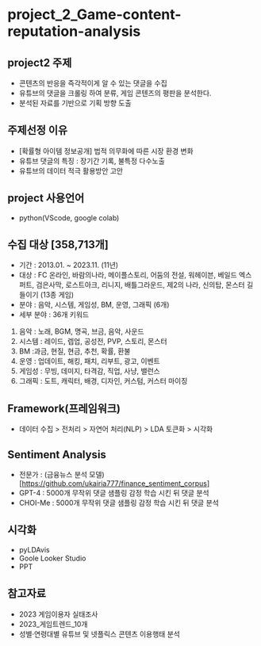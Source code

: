 # project_2_Game-content-reputation-analysis
## project2 주제
- 콘텐츠의 반응을 즉각적이게 알 수 있는 댓글을 수집
- 유튜브의 댓글을 크롤링 하여 분류, 게임 콘텐즈의 평판을 분석한다.
- 분석된 자료를 기반으로 기획 방향 도출

## 주제선정 이유
- [확률형 아이템 정보공개] 법적 의무화에 따른 시장 환경 변화
- 유튜브 댓글의 특징 : 장기간 기록, 불특정 다수노출
- 유튜브의 데이터 적극 활용방안 고안

## project 사용언어 
- python(VScode, google colab)

## 수집 대상 [358,713개]
- 기간 : 2013.01. ~ 2023.11. (11년)
- 대상 : FC 온라인, 바람의나라, 메이플스토리, 어둠의 전설, 워헤이븐, 베일드 엑스퍼트, 검은사막, 로스트아크,  리니지, 배틀그라운드, 제2의 나라, 신의탑, 몬스터 길들이기 (13종 게임)
- 분야 : 음악, 시스템, 게임성, BM, 운영, 그래픽 (6개)
- 세부 분야 : 36개 키워드
1. 음악 : 노래, BGM, 명곡, 브금, 음악, 사운드
2. 시스템 : 레이드, 렙업, 공성전, PVP, 스토리, 몬스터
3. BM :과금, 현질, 현금, 추천, 확률, 환불
4. 운영 : 업데이트, 해킹, 패치, 리부트, 광고, 이벤트
5. 게임성 : 무빙, 데미지, 타격감, 직업, 사냥, 밸런스
6. 그래픽 : 도트, 캐릭터, 배경, 디자인, 커스텀, 커스터 마이징

## Framework(프레임워크)
- 데이터 수집 > 전처리 > 자연어 처리(NLP) > LDA 토큰화 > 시각화

## Sentiment Analysis
- 전문가 : (금융뉴스 분석 모델) [https://github.com/ukairia777/finance_sentiment_corpus]
- GPT-4 : 5000개 무작위 댓글 샘플링 감정 학습 시킨 뒤 댓글 분석
- CHOI-Me : 5000개 무작위 댓글 샘플링 감정 학습 시킨 뒤 댓글 분석

## 시각화
- pyLDAvis
- Goole Looker Studio
- PPT

## 참고자료
- 2023 게임이용자 실태조사
- 2023_게임트렌드_10개
- 성별·연령대별 유튜브 및 넷플릭스 콘텐츠 이용행태 분석
